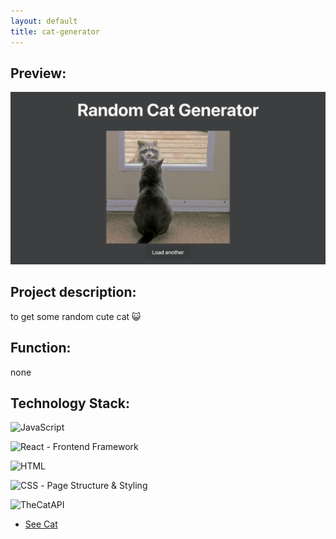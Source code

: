 ```yaml
---
layout: default
title: cat-generator
---
```

## Preview:
![cat](https://raw.githubusercontent.com/endElder/endElder.github.io/master/assets/img/cat.png)

## Project description: 
to get some random cute cat 😺

## Function:
none

## Technology Stack:
![JavaScript](https://img.shields.io/badge/JavaScript-F7DF1E?style=flat&logo=javascript&logoColor=black) 

![React](https://img.shields.io/badge/React-61DAFB?style=flat&logo=react&logoColor=black) - Frontend Framework  

![HTML](https://img.shields.io/badge/HTML-E34F26?style=flat&logo=html5&logoColor=white) 

![CSS](https://img.shields.io/badge/CSS-1572B6?style=flat&logo=css3&logoColor=white) - Page Structure & Styling  

![TheCatAPI](https://img.shields.io/badge/TheCatAPI-000000?style=flat&logo=thecatapi&logoColor=white)


- [See Cat]([https://github.com/endElder/Random-Cat-Generator](https://github.com/endElder/Random-Cat-Generator)
)
